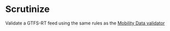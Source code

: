 # Scrutinize

Validate a GTFS-RT feed using the same rules as the [Mobility Data validator](https://github.com/MobilityData/gtfs-realtime-validator/blob/master/RULES.md)
